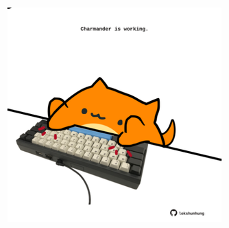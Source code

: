 <!-- built at 14/07/2023, 07:00:57 UTC -->
<p align="center">
  <img width="500" height="500" src="./ReadmeImage.svg">
</p>
